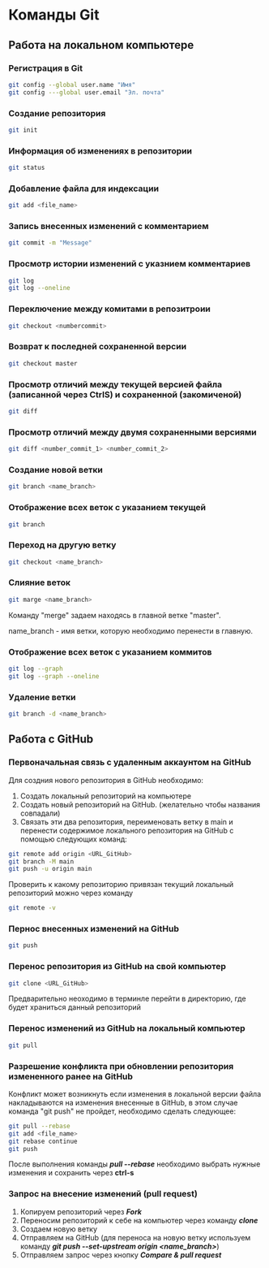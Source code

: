 # Команды Git
## Работа на локальном компьютере
### Регистрация в Git
```sh
git config --global user.name "Имя"
git config ---global user.email "Эл. почта"
```
### Создание репозитория
```sh
git init
```
### Информация об изменениях в репозитории
```sh
git status
```
### Добавление файла для индексации
```sh
git add <file_name>
```
### Запись внесенных изменений с комментарием
```sh
git commit -m "Message"
```
### Просмотр истории изменений с указнием комментариев
```sh
git log
git log --oneline
```
### Переключение между комитами в репозитроии
```sh
git checkout <numbercommit>
```
### Возврат к последней сохраненной версии
```sh
git checkout master
```
### Просмотр отличий между текущей версией файла (записанной через CtrlS) и сохраненной (закомиченой)
```sh
git diff
```
### Просмотр отличий между двумя сохраненными версиями
```sh
git diff <number_commit_1> <number_commit_2>
```
### Создание новой ветки
```sh
git branch <name_branch>
```
### Отображение всех веток с указанием текущей
```sh
git branch
```
### Переход на другую ветку
```sh
git checkout <name_branch>
```
### Слияние веток
```sh
git marge <name_branch>
```
Команду "merge" задаем находясь в главной ветке "master".

name_branch - имя ветки, которую необходимо перенести в главную.
### Отображение всех веток с указанием коммитов
```sh
git log --graph
git log --graph --oneline
```
### Удаление ветки
```sh
git branch -d <name_branch>
```
## Работа с GitHub
### Первоначальная связь с удаленным аккаунтом на GitHub
Для создния нового репозитория в GitHub необходимо:

1. Создать локальный репозиторий на компьютере
2. Создать новый репозиторий на GitHub. (желательно чтобы названия совпадали)
3. Связать эти два репозитория, переименовать ветку в main и перенести содержимое локального репозитория на GitHub с помощью следующих команд:
```sh
git remote add origin <URL_GitHub>
git branch -M main
git push -u origin main
```
Проверить к какому репозиторию привязан текущий локальный репозиторий можно через команду
```sh
git remote -v
```
### Пернос внесенных изменений на GitHub
```sh
git push
```
### Перенос репозитория из GitHub на свой компьютер
```sh
git clone <URL_GitHub>
```
Предварительно неоходимо в терминле перейти в директорию, где будет храниться данный репозиторий
### Перенос изменений из GitHub на локальный компьютер
```sh
git pull
```
### Разрешение конфликта при обновлении репозитория измененного ранее на GitHub
Конфликт может возникнуть если изменения в локальной версии файла накладываются на изменения внесенные в GitHub, в этом случае команда "git push" не пройдет, необходимо сделать следующее:
```sh
git pull --rebase
git add <file_name>
git rebase continue
git push
```
После выполнения команды *__pull --rebase__* необходимо выбрать нужные изменения и сохранить через __ctrl-s__
### Запрос на внесение изменений (pull request)
1. Копируем репозиторий через *__Fork__*
2. Переносим репозиторий к себе на компьютер через команду *__clone__*
3. Создаем новую ветку
4. Отправляем на GitHub (для переноса на новую ветку используем команду *__git push --set-upstream origin <name_branch>__*)
5. Отправляем запрос через кнопку *__Compare & pull request__*